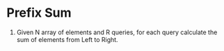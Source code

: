 # Prefix Sum

1. Given N array of elements and R queries, for each query calculate the sum of elements from Left to Right.

